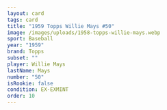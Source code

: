 ```yaml
---
layout: card
tags: card
title: "1959 Topps Willie Mays #50"
image: /images/uploads/1958-topps-willie-mays.webp
sport: Baseball
year: "1959"
brand: Topps
subset: ""
player: Willie Mays
lastName: Mays
number: "50"
isRookie: false
condition: EX-EXMINT
order: 10
---
```

